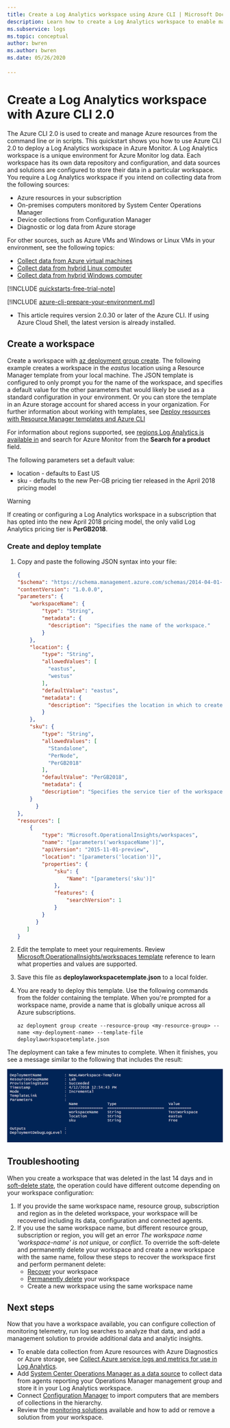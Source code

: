 ```yaml
---
title: Create a Log Analytics workspace using Azure CLI | Microsoft Docs
description: Learn how to create a Log Analytics workspace to enable management solutions and data collection from your cloud and on-premises environments with Azure CLI.
ms.subservice: logs
ms.topic: conceptual
author: bwren
ms.author: bwren
ms.date: 05/26/2020

---
```


# Create a Log Analytics workspace with Azure CLI 2.0

The Azure CLI 2.0 is used to create and manage Azure resources from the command line or in scripts. This quickstart shows you how to use Azure CLI 2.0 to deploy a Log Analytics workspace in Azure Monitor. A Log Analytics workspace is a unique environment for Azure Monitor log data. Each workspace has its own data repository and configuration, and data sources and solutions are configured to store their data in a particular workspace. You require a Log Analytics workspace if you intend on collecting data from the following sources:

* Azure resources in your subscription  
* On-premises computers monitored by System Center Operations Manager  
* Device collections from Configuration Manager  
* Diagnostic or log data from Azure storage  

For other sources, such as Azure VMs and Windows or Linux VMs in your environment, see the following topics:

* [Collect data from Azure virtual machines](./quick-collect-azurevm.md)
* [Collect data from hybrid Linux computer](../vm/quick-collect-linux-computer.md)
* [Collect data from hybrid Windows computer](quick-collect-windows-computer.md)

[!INCLUDE [quickstarts-free-trial-note](../../../includes/quickstarts-free-trial-note.md)]

[!INCLUDE [azure-cli-prepare-your-environment.md](../../../includes/azure-cli-prepare-your-environment.md)]

- This article requires version 2.0.30 or later of the Azure CLI. If using Azure Cloud Shell, the latest version is already installed.

## Create a workspace
Create a workspace with [az deployment group create](/cli/azure/deployment/group#az_deployment_group_create). The following example creates a workspace in the *eastus* location using a Resource Manager template from your local machine. The  JSON template is configured to only prompt you for the name of the workspace, and specifies a default value for the other parameters that would likely be used as a standard configuration in your environment. Or you can store the template in an Azure storage account for shared access in your organization. For further information about working with templates, see [Deploy resources with Resource Manager templates and Azure CLI](../../azure-resource-manager/templates/deploy-cli.md)

For information about regions supported, see [regions Log Analytics is available in](https://azure.microsoft.com/regions/services/) and search for Azure Monitor from the **Search for a product** field.

The following parameters set a default value:

* location - defaults to East US
* sku - defaults to the new Per-GB pricing tier released in the April 2018 pricing model

>[!WARNING]
>If creating or configuring a Log Analytics workspace in a subscription that has opted into the new April 2018 pricing model, the only valid Log Analytics pricing tier is **PerGB2018**.
>

### Create and deploy template

1. Copy and paste the following JSON syntax into your file:

    ```json
    {
    "$schema": "https://schema.management.azure.com/schemas/2014-04-01-preview/deploymentTemplate.json#",
    "contentVersion": "1.0.0.0",
    "parameters": {
        "workspaceName": {
            "type": "String",
            "metadata": {
              "description": "Specifies the name of the workspace."
            }
        },
        "location": {
            "type": "String",
            "allowedValues": [
              "eastus",
              "westus"
            ],
            "defaultValue": "eastus",
            "metadata": {
              "description": "Specifies the location in which to create the workspace."
            }
        },
        "sku": {
            "type": "String",
            "allowedValues": [
              "Standalone",
              "PerNode",
              "PerGB2018"
            ],
            "defaultValue": "PerGB2018",
            "metadata": {
            "description": "Specifies the service tier of the workspace: Standalone, PerNode, Per-GB"
        }
          }
    },
    "resources": [
        {
            "type": "Microsoft.OperationalInsights/workspaces",
            "name": "[parameters('workspaceName')]",
            "apiVersion": "2015-11-01-preview",
            "location": "[parameters('location')]",
            "properties": {
                "sku": {
                    "Name": "[parameters('sku')]"
                },
                "features": {
                    "searchVersion": 1
                }
            }
          }
       ]
    }
    ```

2. Edit the template to meet your requirements. Review [Microsoft.OperationalInsights/workspaces template](/azure/templates/microsoft.operationalinsights/2015-11-01-preview/workspaces) reference to learn what properties and values are supported.
3. Save this file as **deploylaworkspacetemplate.json** to a local folder.   
4. You are ready to deploy this template. Use the following commands from the folder containing the template. When you're prompted for a workspace name, provide a name that is globally unique across all Azure subscriptions.

    ```azurecli
    az deployment group create --resource-group <my-resource-group> --name <my-deployment-name> --template-file deploylaworkspacetemplate.json
    ```

The deployment can take a few minutes to complete. When it finishes, you see a message similar to the following that includes the result:

![Example result when deployment is complete](media/quick-create-workspace-cli/template-output-01.png)

## Troubleshooting
When you create a workspace that was deleted in the last 14 days and in [soft-delete state](../platform/delete-workspace.md#soft-delete-behavior), the operation could have different outcome depending on your workspace configuration:
1. If you provide the same workspace name, resource group, subscription and region as in the deleted workspace, your workspace will be recovered including its data, configuration and connected agents.
2. If you use the same workspace name, but different resource group, subscription or region, you will get an error *The workspace name 'workspace-name' is not unique*, or *conflict*. To override the soft-delete and permanently delete your workspace and create a new workspace with the same name, follow these steps to recover the workspace first and perform permanent delete:
   * [Recover](../platform/delete-workspace.md#recover-workspace) your workspace
   * [Permanently delete](../platform/delete-workspace.md#permanent-workspace-delete) your workspace
   * Create a new workspace using the same workspace name

## Next steps
Now that you have a workspace available, you can configure collection of monitoring telemetry, run log searches to analyze that data, and add a management solution to provide additional data and analytic insights.  

* To enable data collection from Azure resources with Azure Diagnostics or Azure storage, see [Collect Azure service logs and metrics for use in Log Analytics](../platform/resource-logs.md#send-to-log-analytics-workspace).  
* Add [System Center Operations Manager as a data source](../agents/om-agents.md) to collect data from agents reporting your Operations Manager management group and store it in your Log Analytics workspace.  
* Connect [Configuration Manager](../platform/collect-sccm.md) to import computers that are members of collections in the hierarchy.  
* Review the [monitoring solutions](../insights/solutions.md) available and how to add or remove a solution from your workspace.

